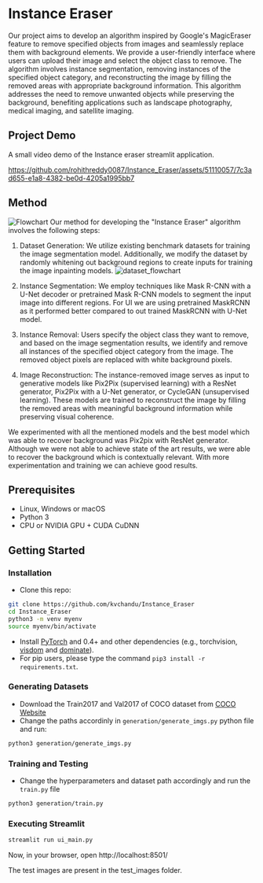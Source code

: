 # Instance Eraser
Our project aims to develop an algorithm inspired by Google's MagicEraser feature to remove specified objects from images and seamlessly replace them with background elements. We provide a user-friendly interface where users can upload their image and select the object class to remove. The algorithm involves instance segmentation, removing instances of the specified object category, and reconstructing the image by filling the removed areas with appropriate background information. This algorithm addresses the need to remove unwanted objects while preserving the background, benefiting applications such as landscape photography, medical imaging, and satellite imaging.


## Project Demo
A small video demo of the Instance eraser streamlit application.

https://github.com/rohithreddy0087/Instance_Eraser/assets/51110057/7c3ad655-e1a8-4382-be0d-4205a1995bb7



## Method
![Flowchart](https://github.com/rohithreddy0087/Instance_Eraser/assets/51110057/897e56da-c10c-48d0-987a-aebb7780467a)
Our method for developing the "Instance Eraser" algorithm involves the following steps:

1. Dataset Generation: We utilize existing benchmark datasets for training the image segmentation model. Additionally, we modify the dataset by randomly whitening out background regions to create inputs for training the image inpainting models.
![dataset_flowchart](https://github.com/rohithreddy0087/Instance_Eraser/assets/51110057/5efafffd-e541-40af-853f-a0199e761f7d)

3. Instance Segmentation: We employ techniques like Mask R-CNN with a U-Net decoder or pretrained Mask R-CNN models to segment the input image into different regions. For UI we are using pretrained MaskRCNN as it performed better compared to out trained MaskRCNN with U-Net model.

4. Instance Removal: Users specify the object class they want to remove, and based on the image segmentation results, we identify and remove all instances of the specified object category from the image. The removed object pixels are replaced with white background pixels.

5. Image Reconstruction: The instance-removed image serves as input to generative models like Pix2Pix (supervised learning) with a ResNet generator, Pix2Pix with a U-Net generator, or CycleGAN (unsupervised learning). These models are trained to reconstruct the image by filling the removed areas with meaningful background information while preserving visual coherence.

We experimented with all the mentioned models and the best model which was able to recover background was Pix2pix with ResNet generator. Although we were not able to achieve state of the art results, we were able to recover the background which is contextually relevant. With more experimentation and training we can achieve good results.

## Prerequisites
- Linux, Windows or macOS
- Python 3
- CPU or NVIDIA GPU + CUDA CuDNN

## Getting Started
### Installation

- Clone this repo:
```bash
git clone https://github.com/kvchandu/Instance_Eraser
cd Instance_Eraser
python3 -m venv myenv
source myenv/bin/activate
```
- Install [PyTorch](http://pytorch.org) and 0.4+ and other dependencies (e.g., torchvision, [visdom](https://github.com/facebookresearch/visdom) and [dominate](https://github.com/Knio/dominate)).
- For pip users, please type the command `pip3 install -r requirements.txt`.

### Generating Datasets
-  Download the Train2017 and Val2017 of COCO dataset from [COCO Website](https://cocodataset.org/#download)
-  Change the paths accordinly in `generation/generate_imgs.py` python file and run:
```bash
python3 generation/generate_imgs.py
``` 
### Training and Testing
- Change the hyperparameters and dataset path accordingly and run the `train.py` file
```bash
python3 generation/train.py
``` 
### Executing Streamlit
```bash
streamlit run ui_main.py
```
Now, in your browser, open http://localhost:8501/

The test images are present in the test_images folder.
